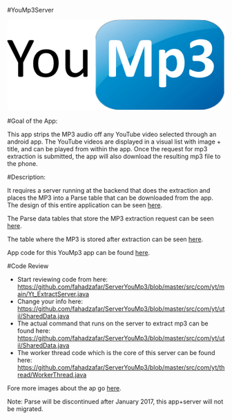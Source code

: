 
#YouMp3Server


![](https://github.com/fahadzafar/AppYouMp3/blob/master/app/src/main/res/drawable-mdpi/logo.png)

#Goal of the App:

This app strips the MP3 audio off any YouTube video selected through an android app. The YouTube videos are displayed in a visual list with image + title, and can be played from within the app. Once the request for mp3 extraction is submitted, the app will also download the resulting mp3 file to the phone.



#Description:

It requires a server running at the backend that does the extraction and places the MP3 into a Parse table that can be downloaded from the app. The design of this entire application can be seen [here](https://drive.google.com/file/d/0BzkvMWM-w80JWXpCRkoybmpZcnc/view?usp=sharing).

The Parse data tables that store the MP3 extraction request can be seen [here](https://drive.google.com/open?id=0BzkvMWM-w80JdWVQMTVQZFdXTXM).


The table where the MP3 is stored after extraction can be seen [here](https://drive.google.com/open?id=0BzkvMWM-w80JaG5zR0lWU1Z6ckE).

App code for this YouMp3 app can be found [here](https://github.com/fahadzafar/AppYouMp3).


#Code Review

- Start reviewing code from here: https://github.com/fahadzafar/ServerYouMp3/blob/master/src/com/yt/main/Yt_ExtractServer.java
- Change your info here: https://github.com/fahadzafar/ServerYouMp3/blob/master/src/com/yt/util/SharedData.java
- The actual command that runs on the server to extract mp3 can be found here: https://github.com/fahadzafar/ServerYouMp3/blob/master/src/com/yt/util/SharedData.java
- The worker thread code which is the core of this server can be found here: https://github.com/fahadzafar/ServerYouMp3/blob/master/src/com/yt/thread/WorkerThread.java


Fore more images about the ap go [here](https://drive.google.com/open?id=0BzkvMWM-w80JNFE3VVUyYTI0czQ).





Note: Parse will be discontinued after January 2017, this app+server will not be migrated.

